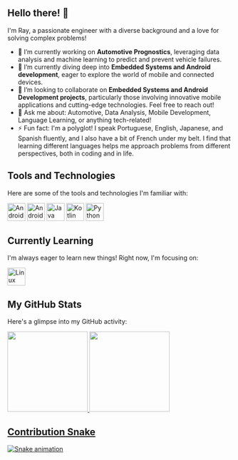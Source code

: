## Hello there! 👋

I'm Ray, a passionate engineer with a diverse background and a love for solving complex problems!

- 🔭 I’m currently working on **Automotive Prognostics**, leveraging data analysis and machine learning to predict and prevent vehicle failures.
- 🌱 I’m currently diving deep into **Embedded Systems and Android development**, eager to explore the world of mobile and connected devices.
- 👯 I’m looking to collaborate on **Embedded Systems and Android Development projects**, particularly those involving innovative mobile applications and cutting-edge technologies. Feel free to reach out!
- 💬 Ask me about: Automotive, Data Analysis, Mobile Development, Language Learning, or anything tech-related!
- ⚡ Fun fact: I'm a polyglot! I speak Portuguese, English, Japanese, and Spanish fluently, and I also have a bit of French under my belt. I find that learning different languages helps me approach problems from different perspectives, both in coding and in life.

## Tools and Technologies

Here are some of the tools and technologies I'm familiar with:

<img loading="lazy" src="https://cdn.jsdelivr.net/gh/devicons/devicon@latest/icons/android/android-original.svg" width="40" height="40" alt="Android"/> <img loading="lazy" src="https://cdn.jsdelivr.net/gh/devicons/devicon@latest/icons/androidstudio/androidstudio-original.svg" width="40" height="40" alt="AndroidStuio"/> <img loading="lazy" src="https://cdn.jsdelivr.net/gh/devicons/devicon@latest/icons/java/java-original.svg" width="40" height="40" alt="Java"/> <img loading="lazy" src="https://cdn.jsdelivr.net/gh/devicons/devicon@latest/icons/kotlin/kotlin-original.svg" width="40" height="40" alt="Kotlin"/> <img loading="lazy" src="https://cdn.jsdelivr.net/gh/devicons/devicon@latest/icons/python/python-original.svg" width="40" height="40" alt="Python"/>
          
    


## Currently Learning

I'm always eager to learn new things! Right now, I'm focusing on:

<img loading="lazy" src="https://cdn.jsdelivr.net/gh/devicons/devicon/icons/linux/linux-original.svg" width="40" height="40" alt="Linux"/>

## My GitHub Stats

Here's a glimpse into my GitHub activity:

<div>
<a href="https://github.com/rayandradez">
<img loading="lazy" height="180em" src="https://github-readme-stats.vercel.app/api/top-langs/?username=rayandradez&layout=compact&langs_count=7&theme=dracula"/>
<img loading="lazy" height="180em" src="https://github-readme-stats.vercel.app/api?username=rayandradez&show_icons=true&theme=dracula&include_all_commits=true&count_private=true"/>
</div>

## Contribution Snake

<img src="https://github.com/rayandradez/rayandradez/blob/output/github-contribution-grid-snake.svg" alt="Snake animation"/>
